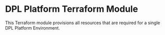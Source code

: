 # DPL Platform Terraform Module

This Terraform module provisions all resources that are required for a single
DPL Platform Environment.

